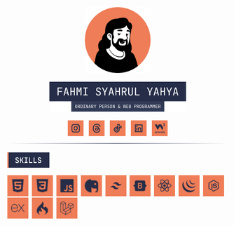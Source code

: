 <div align="center">
  <img src="profile.png" width="150" height="150">
  <br>
  <br>
  <img src="images/label-name.png" width="312">
  <br>
  <br>
  <a href="https://www.instagram.com/code.with.fahmi/"><img src="images/instagran.svg" width="36"></a>
  &nbsp;
  <a href="https://www.threads.net/@code.with.fahmi"><img src="images/threads.svg" width="36"></a>
  &nbsp;
  <a href="https://www.tiktok.com/@code.with.fahmi"><img src="images/tiktok.svg" width="36"></a>
  &nbsp;
  <a href="https://www.linkedin.com/in/fahmi-syahrul-yahya"><img src="images/linkedin.svg" width="36" /></a>
  &nbsp;
  <a href=""><img src="images/w3profile.svg" width="36" /></a>
</div>
<img src="images/border.svg">
<br>
<br>
<img src="images/label-skills.svg" width="96">

<img src="images/HTML.svg" width="48">&nbsp;&nbsp;<img src="images/CSS.svg" width="48">&nbsp;&nbsp;<img src="images/JS.svg" width="48">&nbsp;&nbsp;<img src="images/PHP.svg" width="48">&nbsp;&nbsp;<img src="images/Tailwind.svg" width="48">&nbsp;&nbsp;<img src="images/Bootstrap.svg" width="48">&nbsp;&nbsp;<img src="images/React.svg" width="48">&nbsp;&nbsp;<img src="images/jQuery.svg" width="48">&nbsp;&nbsp;<img src="images/Nodejs.svg" width="48">&nbsp;&nbsp;<img src="images/Express.svg" width="48">&nbsp;&nbsp;<img src="images/CodeIgniter.svg" width="48">&nbsp;&nbsp;<img src="images/Laravel.svg" width="48">
